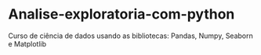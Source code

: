 # Analise-exploratoria-com-python
Curso de ciência de dados usando as bibliotecas: Pandas, Numpy, Seaborn e Matplotlib
